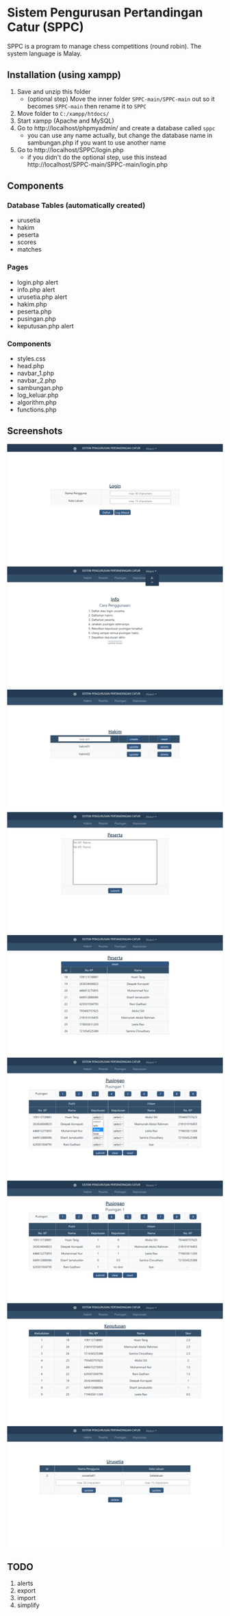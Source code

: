 # Sistem Pengurusan Pertandingan Catur (SPPC)
SPPC is a program to manage chess competitions (round robin). The system language is Malay.

## Installation (using xampp)

1. Save and unzip this folder 
    - (optional step) Move the inner folder ```SPPC-main/SPPC-main``` out so it becomes ```SPPC-main``` then rename it to ```SPPC``` 
3. Move folder to ```C:/xampp/htdocs/```
4. Start xampp (Apache and MySQL)
6. Go to http://localhost/phpmyadmin/ and create a database called ```sppc```
    - you can use any name actually, but change the database name in sambungan.php if you want to use another name
7. Go to http://localhost/SPPC/login.php 
    - if you didn't do the optional step, use this instead http://localhost/SPPC-main/SPPC-main/login.php

## Components
### Database Tables (automatically created)
- urusetia
- hakim
- peserta
- scores
- matches

### Pages
- login.php alert
- info.php alert
- urusetia.php alert
- hakim.php
- peserta.php
- pusingan.php
- keputusan.php alert

### Components
- styles.css
- head.php
- navbar_1.php
- navbar_2.php
- sambungan.php
- log_keluar.php
- algorithm.php
- functions.php

## Screenshots
![login](screenshots/login.png)
![info](screenshots/info.png)
![hakim](screenshots/hakim.png)
![peserta_sebelum](screenshots/peserta_sebelum.png)
![peserta_selepas](screenshots/peserta_selepas.png)
![pusingan_sebelum](screenshots/pusingan_sebelum.png)
![pusingan_selepas](screenshots/pusingan_selepas.png)
![keputusan](screenshots/keputusan.png)
![urusetia](screenshots/urusetia.png)

## TODO
1. alerts
2. export
3. import
4. simplify
